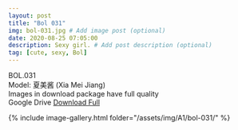 ```yaml
---
layout: post
title: "Bol 031"
img: bol-031.jpg # Add image post (optional)
date: 2020-08-25 07:05:00
description: Sexy girl. # Add post description (optional)
tag: [cute, sexy, Bol]
---
```

BOL.031  
Model: 夏美酱 (Xia Mei Jiang)                                                                     
Images in download package have full quality                    
Google Drive [Download Full](http://gestyy.com/ew8TgR)

{% include image-gallery.html folder="/assets/img/A1/bol-031/" %}
